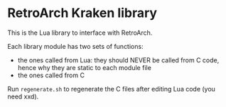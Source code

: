 # RetroArch Kraken library

This is the Lua library to interface with RetroArch.

Each library module has two sets of functions:
   - the ones called from Lua: they should NEVER be called from C code, hence why they are static to each module file
   - the ones called from C

Run `regenerate.sh` to regenerate the C files after editing Lua code (you need xxd).
